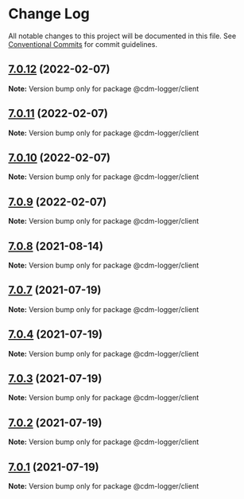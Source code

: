 # Change Log

All notable changes to this project will be documented in this file.
See [Conventional Commits](https://conventionalcommits.org) for commit guidelines.

## [7.0.12](https://github.com/cdmbase/cdm-logger/compare/v7.0.11...v7.0.12) (2022-02-07)

**Note:** Version bump only for package @cdm-logger/client





## [7.0.11](https://github.com/cdmbase/cdm-logger/compare/v7.0.10...v7.0.11) (2022-02-07)

**Note:** Version bump only for package @cdm-logger/client





## [7.0.10](https://github.com/cdmbase/cdm-logger/compare/v7.0.9...v7.0.10) (2022-02-07)

**Note:** Version bump only for package @cdm-logger/client





## [7.0.9](https://github.com/cdmbase/cdm-logger/compare/v7.0.8...v7.0.9) (2022-02-07)

**Note:** Version bump only for package @cdm-logger/client





## [7.0.8](https://github.com/cdmbase/cdm-logger/compare/v7.0.7...v7.0.8) (2021-08-14)

**Note:** Version bump only for package @cdm-logger/client





## [7.0.7](https://github.com/cdmbase/cdm-logger/compare/v7.0.6...v7.0.7) (2021-07-19)

**Note:** Version bump only for package @cdm-logger/client





## [7.0.4](https://github.com/cdmbase/cdm-logger/compare/v7.0.3...v7.0.4) (2021-07-19)

**Note:** Version bump only for package @cdm-logger/client





## [7.0.3](https://github.com/cdmbase/cdm-logger/compare/v7.0.2...v7.0.3) (2021-07-19)

**Note:** Version bump only for package @cdm-logger/client





## [7.0.2](https://github.com/cdmbase/cdm-logger/compare/v7.0.1...v7.0.2) (2021-07-19)

**Note:** Version bump only for package @cdm-logger/client





## [7.0.1](https://github.com/cdmbase/cdm-logger/compare/v6.0.0...v7.0.1) (2021-07-19)

**Note:** Version bump only for package @cdm-logger/client
